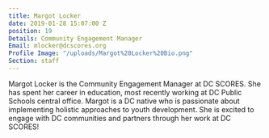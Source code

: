 ```yaml
---
title: Margot Locker
date: 2019-01-28 15:07:00 Z
position: 19
Details: Community Engagement Manager
Email: mlocker@dcscores.org
Profile Image: "/uploads/Margot%20Locker%20Bio.png"
Section: staff
---
```


Margot Locker is the Community Engagement Manager at DC SCORES. She has spent her career in education, most recently working at DC Public Schools central office. Margot is a DC native who is passionate about implementing holistic approaches to youth development. She is excited to engage with DC communities and partners through her work at DC SCORES!